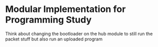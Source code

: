 # Modular Implementation for Programming Study

Think about changing the bootloader on the hub module to still run the packet stuff but also run an uploaded program

